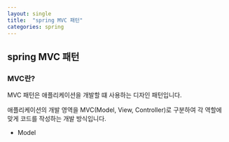 ```yaml
---
layout: single
title:  "spring MVC 패턴"
categories: spring
---
```


## spring MVC 패턴

### MVC란?
MVC 패턴은 애플리케이션을 개발할 떄 사용하는 디자인 패턴입니다.

애플리케이션의 개발 영역을 MVC(Model, View, Controller)로 구분하여 각 역할에 맞게 코드를 작성하는 개발 방식입니다.

- Model

